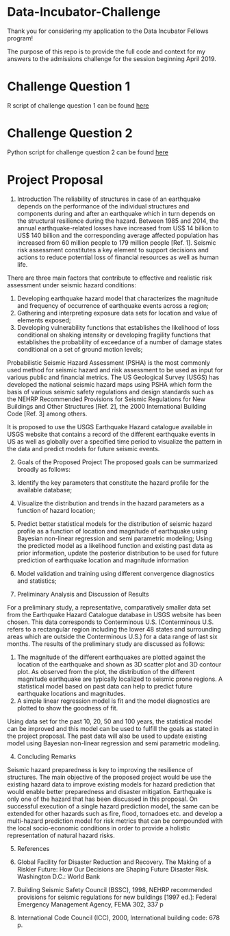 # Data-Incubator-Challenge
Thank you for considering my application to the Data Incubator Fellows program!

The purpose of this repo is to provide the full code and context for my answers to the admissions challenge for the session beginning April 2019.
# Challenge Question 1
R script of challenge question 1 can be found [here](https://github.com/payel5997/Data-Incubator-Challenge/blob/master/challenge_question_1.R)

# Challenge Question 2
Python script for challenge question 2 can be found [here](https://github.com/payel5997/Data-Incubator-Challenge/blob/master/challenge_question_2.py)

# Project Proposal
1. Introduction
The reliability of structures in case of an earthquake depends on the performance of the individual structures and components during and after an earthquake which in turn depends on the structural resilience during the hazard. Between 1985 and 2014, the annual earthquake-related losses have increased from US$ 14 billion to US$ 140 billion and the corresponding average affected population has increased from 60 million people to 179 million people [Ref. 1].
Seismic risk assessment constitutes a key element to support decisions and actions to reduce potential loss of financial resources as well as human life. 

There are three main factors that contribute to effective and realistic risk assessment under seismic hazard conditions:
1. Developing earthquake hazard model that characterizes the magnitude and frequency of occurrence of earthquake events across a region;
2. Gathering and interpreting exposure data sets for location and value of elements exposed;
3. Developing vulnerability functions that establishes the likelihood of loss conditional on shaking intensity or developing fragility functions that establishes the probability of exceedance of a number of damage states conditional on a set of ground motion levels;

Probabilistic Seismic Hazard Assessment (PSHA) is the most commonly used method for seismic hazard and risk assessment to be used as input for various public and financial metrics. The US Geological Survey (USGS) has developed the national seismic hazard maps using PSHA which form the basis of various seismic safety regulations and design standards such as the NEHRP Recommended Provisions for Seismic Regulations for New Buildings and Other Structures [Ref. 2], the 2000 International Building Code [Ref. 3] among others. 

It is proposed to use the USGS Earthquake Hazard catalogue available in USGS website that contains a record of the different earthquake events in US as well as globally over a specified time period to visualize the pattern in the data and predict models for future seismic events. 

2. Goals of the Proposed Project 
The proposed goals can be summarized broadly as follows:
1. Identify the key parameters that constitute the hazard profile for the available database;
2. Visualize the distribution and trends in the hazard parameters as a function of hazard location;
3. Predict better statistical models for the distribution of seismic hazard profile as a function of location and magnitude of earthquake using Bayesian non-linear regression and semi parametric modeling; Using the predicted model as a likelihood function and existing past data as prior information, update the posterior distribution to be used for future prediction of earthquake location and magnitude information
4. Model validation and training using different convergence diagnostics and statistics;

3. Preliminary Analysis and Discussion of Results

For a preliminary study, a representative, comparatively smaller data set from the Earthquake Hazard Catalogue database in USGS website has been chosen. This data corresponds to Conterminous U.S. (Conterminous U.S. refers to a rectangular region including the lower 48 states and surrounding areas which are outside the Conterminous U.S.) for a data range of last six months. The results of the preliminary study are discussed as follows:
1. The magnitude of the different earthquakes are plotted against the location of the earthquake and shown as 3D scatter plot and 3D contour plot. As observed from the plot, the distribution of the different magnitude earthquake are typically localized to seismic prone regions. A statistical model based on past data can help to predict future earthquake locations and magnitudes.
2. A simple linear regression model is fit and the model diagnostics are plotted to show the goodness of fit.

Using data set for the past 10, 20, 50 and 100 years, the statistical model can be improved and this model can be used to fulfill the goals as stated in the project proposal. The past data will also be used to update existing model using Bayesian non-linear regression and semi parametric modeling.

4. Concluding Remarks

Seismic hazard preparedness is key to improving the resilience of structures. The main objective of the proposed project would be use the existing hazard data to improve existing models for hazard prediction that would enable better preparedness and disaster mitigation. Earthquake is only one of the hazard that has been discussed in this proposal. On successful execution of a single hazard prediction model, the same can be extended for other hazards such as fire, flood, tornadoes etc. and develop a multi-hazard prediction model for risk metrics that can be compounded with the local socio-economic conditions in order to provide a holistic representation of natural hazard risks.


5. References

1. Global Facility for Disaster Reduction and Recovery. The Making of a Riskier Future: How Our Decisions are Shaping Future Disaster Risk. Washington D.C.: World Bank
2. Building Seismic Safety Council (BSSC), 1998, NEHRP recommended provisions for seismic regulations for new buildings [1997 ed.]: Federal Emergency Management Agency, FEMA 302, 337 p
3. International Code Council (ICC), 2000, International building code: 678 p.
